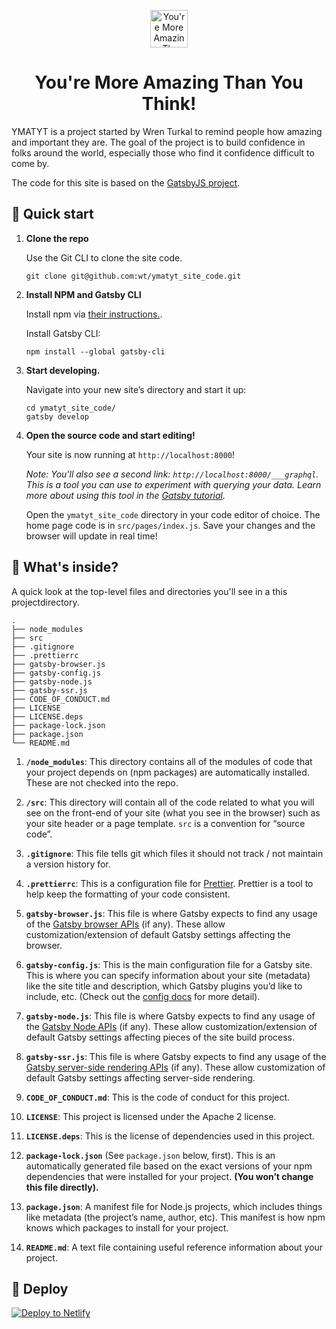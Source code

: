 <p align="center">
  <a href="https://ymatyt.com/">
    <img alt="You're More Amazing Than You Think!" src="https://www.gatsbyjs.org/monogram.svg" width="60" />
  </a>
</p>
<h1 align="center">
  You're More Amazing Than You Think!
</h1>

YMATYT is a project started by Wren Turkal to remind people how amazing and
important they are. The goal of the project is to build confidence in folks
around the world, especially those who find it confidence difficult to come
by.

The code for this site is based on the <a href="https://www.gatsbyjs.org/">GatsbyJS project</a>.

## 🚀 Quick start

1.  **Clone the repo**

    Use the Git CLI to clone the site code.

    ```shell
    git clone git@github.com:wt/ymatyt_site_code.git
    ```

1.  **Install NPM and Gatsby CLI**

    Install npm via <a href="https://www.npmjs.com/get-npm">their instructions.</a>.

    Install Gatsby CLI:

    ```shell
    npm install --global gatsby-cli
    ```

1.  **Start developing.**

    Navigate into your new site’s directory and start it up:

    ```shell
    cd ymatyt_site_code/
    gatsby develop
    ```

1.  **Open the source code and start editing!**

    Your site is now running at `http://localhost:8000`!

    _Note: You'll also see a second link: _`http://localhost:8000/___graphql`_. This is a tool you can use to experiment with querying your data. Learn more about using this tool in the [Gatsby tutorial](https://www.gatsbyjs.org/tutorial/part-five/#introducing-graphiql)._

    Open the `ymatyt_site_code` directory in your code editor of choice. The home page code is in `src/pages/index.js`. Save your changes and the browser will update in real time!

## 🧐 What's inside?

A quick look at the top-level files and directories you'll see in a this projectdirectory.

    .
    ├── node_modules
    ├── src
    ├── .gitignore
    ├── .prettierrc
    ├── gatsby-browser.js
    ├── gatsby-config.js
    ├── gatsby-node.js
    ├── gatsby-ssr.js
    ├── CODE_OF_CONDUCT.md
    ├── LICENSE
    ├── LICENSE.deps
    ├── package-lock.json
    ├── package.json
    └── README.md

1.  **`/node_modules`**: This directory contains all of the modules of code that your project depends on (npm packages) are automatically installed. These are not checked into the repo.

2.  **`/src`**: This directory will contain all of the code related to what you will see on the front-end of your site (what you see in the browser) such as your site header or a page template. `src` is a convention for “source code”.

3.  **`.gitignore`**: This file tells git which files it should not track / not maintain a version history for.

4.  **`.prettierrc`**: This is a configuration file for [Prettier](https://prettier.io/). Prettier is a tool to help keep the formatting of your code consistent.

5.  **`gatsby-browser.js`**: This file is where Gatsby expects to find any usage of the [Gatsby browser APIs](https://www.gatsbyjs.org/docs/browser-apis/) (if any). These allow customization/extension of default Gatsby settings affecting the browser.

6.  **`gatsby-config.js`**: This is the main configuration file for a Gatsby site. This is where you can specify information about your site (metadata) like the site title and description, which Gatsby plugins you’d like to include, etc. (Check out the [config docs](https://www.gatsbyjs.org/docs/gatsby-config/) for more detail).

7.  **`gatsby-node.js`**: This file is where Gatsby expects to find any usage of the [Gatsby Node APIs](https://www.gatsbyjs.org/docs/node-apis/) (if any). These allow customization/extension of default Gatsby settings affecting pieces of the site build process.

8.  **`gatsby-ssr.js`**: This file is where Gatsby expects to find any usage of the [Gatsby server-side rendering APIs](https://www.gatsbyjs.org/docs/ssr-apis/) (if any). These allow customization of default Gatsby settings affecting server-side rendering.

9. **`CODE_OF_CONDUCT.md`**: This is the code of conduct for this project.

10.  **`LICENSE`**: This project is licensed under the Apache 2 license.

11.  **`LICENSE.deps`**: This is the license of dependencies used in this project.

12. **`package-lock.json`** (See `package.json` below, first). This is an automatically generated file based on the exact versions of your npm dependencies that were installed for your project. **(You won’t change this file directly).**

13. **`package.json`**: A manifest file for Node.js projects, which includes things like metadata (the project’s name, author, etc). This manifest is how npm knows which packages to install for your project.

14. **`README.md`**: A text file containing useful reference information about your project.

## 💫 Deploy

[![Deploy to Netlify](https://www.netlify.com/img/deploy/button.svg)](https://app.netlify.com/start/deploy?repository=https://github.com/ymatyt/ymatyt_site_code)
